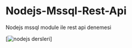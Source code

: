 # Nodejs-Mssql-Rest-Api
Nodejs mssql module ile rest api denemesi

[![nodejs dersleri](https://www.google.com/url?sa=i&url=https%3A%2F%2Fmedium.com%2F%40mesutbeysulen%2Fnode-js-ve-sql-server-veritaban%25C4%25B1-kullanarak-rest-api-yazmak-44c1c7cb1422&psig=AOvVaw37I-iO_m_CepLSGfX2I0io&ust=1599162331102000&source=images&cd=vfe&ved=0CAIQjRxqFwoTCKin04eey-sCFQAAAAAdAAAAABAD)]
